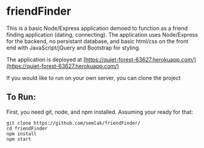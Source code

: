 # friendFinder


This is a basic Node/Express application demoed to function as a friend finding application (dating, connecting). The application uses Node/Express for the backend, no persistant database, and basic html/css on the  front end with JavaScript/jQuery and Bootstrap for styling.

The application is deployed at [https://quiet-forest-63627.herokuapp.com/](https://quiet-forest-63627.herokuapp.com/)

If you would like to run on your own server, you can clone the project
## To Run:
First, you need git, node, and npm installed. Assuming your ready for that:


```
git clone https://github.com/semlak/friendFinder/
cd friendFinder
npm install
npm start
```
